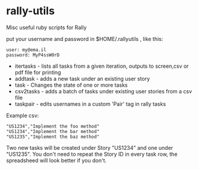 rally-utils
===========

Misc useful ruby scripts for Rally

put your username and password in $HOME/.rallyutils , like this:

	user: my@ema.il
	password: MyP4ssW0rD 


 * itertasks - lists all tasks from a given iteration, outputs to screen,csv or pdf file for printing 
 * addtask - adds a new task under an existing user story
 * task - Changes the state of one or more tasks
 * csv2tasks - adds a batch of tasks under existing user stories from a csv file
 * taskpair - edits usernames in a custom 'Pair' tag in rally tasks

Example csv:

	"US1234","Implement the foo method"
	"US1234","Implement the bar method"
	"US1235","Implement the baz method"

Two new tasks will be created under Story "US1234" and one under "US1235". You don't need to repeat the Story ID in every task row, the spreadsheed will look better if you don't.
